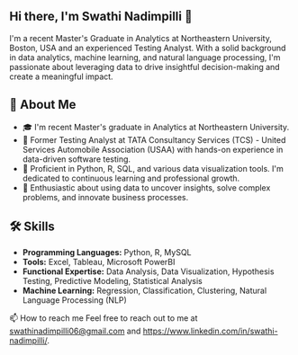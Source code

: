 ## Hi there, I'm Swathi Nadimpilli 👋

I'm a recent Master's Graduate in Analytics at Northeastern University, Boston, USA and an experienced Testing Analyst. With a solid background in data analytics, machine learning, and natural language processing, I'm passionate about leveraging data to drive insightful decision-making and create a meaningful impact.

## 🚀 About Me
- 🎓 I'm recent Master's graduate in Analytics at Northeastern University.
- 💼 Former Testing Analyst at TATA Consultancy Services (TCS) - United Services Automobile Association (USAA) with hands-on experience in data-driven software testing.
- 🌟 Proficient in Python, R, SQL, and various data visualization tools. I'm dedicated to continuous learning and professional growth.
- 🌱 Enthusiastic about using data to uncover insights, solve complex problems, and innovate business processes.

## 🛠 Skills
- **Programming Languages:** Python, R, MySQL
- **Tools:** Excel, Tableau, Microsoft PowerBI
- **Functional Expertise:** Data Analysis, Data Visualization, Hypothesis Testing, Predictive Modeling, Statistical Analysis
- **Machine Learning:** Regression, Classification, Clustering, Natural Language Processing (NLP)


📫 How to reach me
Feel free to reach out to me at swathinadimpilli06@gmail.com and https://www.linkedin.com/in/swathi-nadimpilli/.
